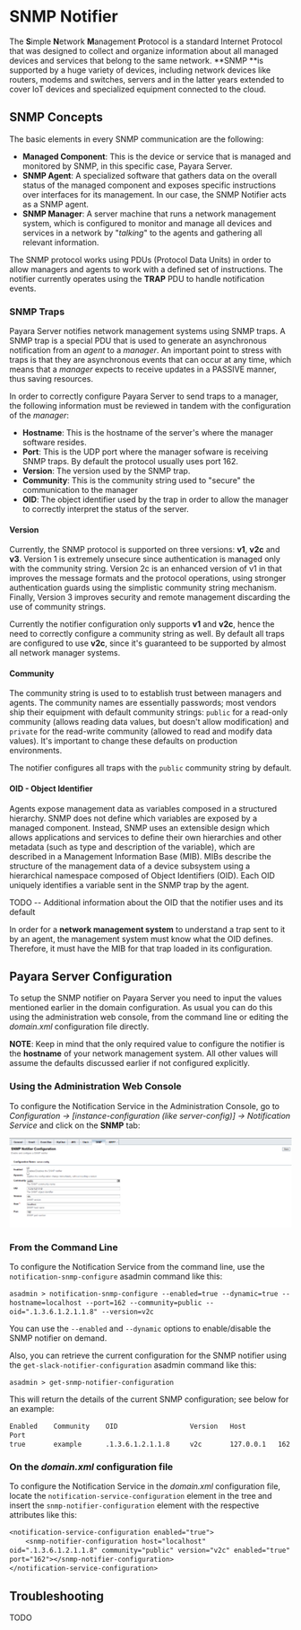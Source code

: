 # SNMP Notifier

The **S**imple **N**etwork **M**anagement **P**rotocol is a standard Internet Protocol that was designed to collect and organize information about all managed devices and services that belong to the same network. **SNMP **is supported by a huge variety of devices, including network devices like routers, modems and switches, servers and in the latter years extended to cover IoT devices and specialized equipment connected to the cloud.

## SNMP Concepts

The basic elements in every SNMP communication are the following:

* **Managed Component**: This is the device or service that is managed and monitored by SNMP, in this specific case, Payara Server.
* **SNMP Agent**: A specialized software that gathers data on the overall status of the managed component and exposes specific instructions over interfaces for its management. In our case, the SNMP Notifier acts as a SNMP agent.
* **SNMP Manager**: A server machine that runs a network management system, which is configured to monitor and manage all devices and services in a network by "_talking_" to the agents and gathering all relevant information.

The SNMP protocol works using PDUs (Protocol Data Units) in order to allow managers and agents to work with a defined set of instructions. The notifier currently operates using the **TRAP** PDU to handle notification events.

### SNMP Traps

Payara Server notifies network management systems using SNMP traps. A SNMP trap is a special PDU that is used to generate an asynchronous notification from an _agent_ to a _manager_. An important point to stress with traps is that they are asynchronous events that can occur at any time, which means that a _manager_ expects to receive updates in a PASSIVE manner, thus saving resources.  

In order to correctly configure Payara Server to send traps to a manager, the following information must be reviewed in tandem with the configuration of the _manager_:

* **Hostname**: This is the hostname of the server's where the manager software resides.
* **Port**: This is the UDP port where the manager sofware is receiving SNMP traps. By default the protocol usually uses port 162.
* **Version**: The version used by the SNMP trap.
* **Community**: This is the community string used to "secure" the communication to the manager
* **OID**: The object identifier used by the trap in order to allow the manager to correctly interpret the status of the server.

#### Version

Currently, the SNMP protocol is supported on three versions: **v1**, **v2c** and **v3**. Version 1 is extremely unsecure since authentication is managed only with the community string. Version 2c is an enhanced version of v1 in that improves the message formats and the protocol operations, using stronger authentication guards using the simplistic community string mechanism. Finally, Version 3 improves security and remote management discarding the use of community strings.

Currently the notifier configuration only supports **v1** and **v2c**, hence the need to correctly configure a community string as well. By default all traps are configured to use **v2c**, since it's guaranteed to be supported by almost all network manager systems.

#### Community

The community string is used to to establish trust between managers and agents. The community names are essentially passwords; most vendors ship their equipment with default community strings: `public` for a read-only community (allows reading data values, but doesn't allow modification) and `private` for the read-write community (allowed to read and modify data values). It's important to change these defaults on production environments. 

The notifier configures all traps with the `public` community string by default.

#### OID - Object Identifier

Agents expose management data as variables composed in a structured hierarchy. SNMP does not define which variables are exposed by a managed component. Instead, SNMP uses an extensible design which allows applications and services to define their own hierarchies and other metadata (such as type and description of the variable), which are described in a Management Information Base (MIB). MIBs describe the structure of the management data of a device subsystem using a hierarchical namespace composed of Object Identifiers (OID). Each OID uniquely identifies a variable sent in the SNMP trap by the agent.

TODO -- Additional information about the OID that the notifier uses and its default

In order for a **network management system** to understand a trap sent to it by an agent, the management system must know what the OID defines. Therefore, it must have the MIB for that trap loaded in its configuration.

## Payara Server Configuration

To setup the SNMP notifier on Payara Server you need to input the values mentioned earlier in the domain configuration. As usual you can do this using the administration web console, from the command line or editing the _domain.xml_ configuration file directly.

**NOTE**: Keep in mind that the only required value to configure the notifier is the **hostname** of your network management system. All other values will assume the defaults discussed earlier if not configured explicitly.

### Using the Administration Web Console

To configure the Notification Service in the Administration Console, go to _Configuration -&gt; \[instance-configuration \(like server-config\)\] -&gt; Notification Service_ and click on the **SNMP** tab:

![Notification Service in Admin Console](/images/notification-snmp-admin-console.png)

### From the Command Line

To configure the Notification Service from the command line, use the `notification-snmp-configure` asadmin command like this:

```
asadmin > notification-snmp-configure --enabled=true --dynamic=true --hostname=localhost --port=162 --community=public --oid=".1.3.6.1.2.1.1.8" --version=v2c
```

You can use the `--enabled` and `--dynamic` options to enable/disable the SNMP notifier on demand.

Also, you can retrieve the current configuration for the SNMP notifier using the `get-slack-notifier-configuration` asadmin command like this:

```Shell
asadmin > get-snmp-notifier-configuration
```

This will return the details of the current SNMP configuration; see below for an example:

```Shell
Enabled    Community    OID                  Version   Host        Port
true       example      .1.3.6.1.2.1.1.8     v2c       127.0.0.1   162
```

### On the _domain.xml_ configuration file

To configure the Notification Service in the _domain.xml_ configuration file, locate the `notification-service-configuration` element in the tree and insert the `snmp-notifier-configuration` element with the respective attributes like this:

```
<notification-service-configuration enabled="true">
    <snmp-notifier-configuration host="localhost" oid=".1.3.6.1.2.1.1.8" community="public" version="v2c" enabled="true" port="162"></snmp-notifier-configuration>
</notification-service-configuration>
```

## Troubleshooting

TODO


